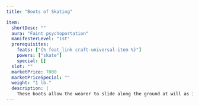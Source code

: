 ```yaml
---
title: "Boots of Skating"

item:
  shortDesc: ""
  aura: "Faint psychoportation"
  manifesterLevel: "1st"
  prerequisites:
    feats: ["{% feat_link craft-universal-item %}"]
    powers: ["skate"]
    special: []
  slot: ""
  marketPrice: 7000
  marketPriceSpecial: ""
  weight: "1 lb."
  description: |
    These boots allow the wearer to slide along the ground at will as if using the _skate_ power.
---
```

